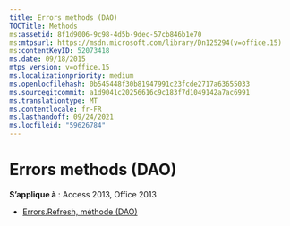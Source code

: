 ```yaml
---
title: Errors methods (DAO)
TOCTitle: Methods
ms:assetid: 8f1d9006-9c98-4d5b-9dec-57cb846b1e70
ms:mtpsurl: https://msdn.microsoft.com/library/Dn125294(v=office.15)
ms:contentKeyID: 52073418
ms.date: 09/18/2015
mtps_version: v=office.15
ms.localizationpriority: medium
ms.openlocfilehash: 0b545448f30b81947991c23fcde2717a63655033
ms.sourcegitcommit: a1d9041c20256616c9c183f7d1049142a7ac6991
ms.translationtype: MT
ms.contentlocale: fr-FR
ms.lasthandoff: 09/24/2021
ms.locfileid: "59626784"
---
```

# <a name="errors-methods-dao"></a>Errors methods (DAO)

**S’applique à** : Access 2013, Office 2013

- [Errors.Refresh, méthode (DAO)](errors-refresh-method-dao.md)

